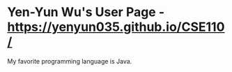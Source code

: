 # Yen-Yun Wu's User Page - https://yenyun035.github.io/CSE110/
My favorite programming language is Java.
